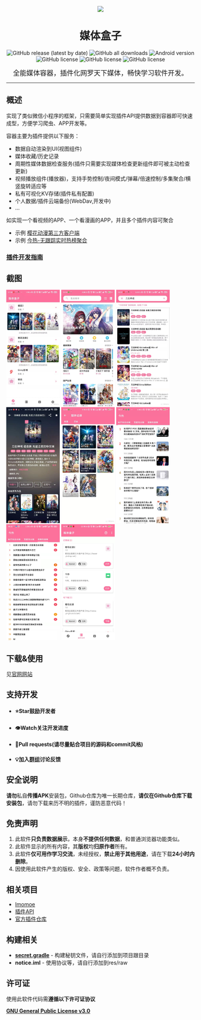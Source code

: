 <p align="center">
<img src="image/cover.png" width="150">
</p>
<div align="center">
    <h1>媒体盒子</h1>
    <p>
        <a href="https://github.com/RyensX/MediaBox/releases/latest" style="text-decoration:none">
            <img src="https://img.shields.io/github/v/release/RyensX/MediaBox?display_name=release" alt="GitHub release (latest by date)"/>
        </a>
        <a href="https://github.com/RyensX/MediaBox/releases/latest" style="text-decoration:none" >
            <img src="https://img.shields.io/github/downloads/RyensX/MediaBox/total" alt="GitHub all downloads"/>
        </a>
        <a href="https://img.shields.io/badge/Android-5.0%2B-brightgreen" style="text-decoration:none" >
            <img src="https://img.shields.io/badge/Android-5.0%2B-brightgreen" alt="Android version"/>
        </a>
        <a href="https://pd.qq.com/s/1cii5y637" style="text-decoration:none" >
            <img src="https://img.shields.io/badge/QQ-频道-red" alt="GitHub license"/>
        </a>
        <a href="https://discord.com/invite/K5GN7FaQuX" style="text-decoration:none" >
            <img src="https://img.shields.io/discord/1201109322936090637?logo=discord" alt="GitHub license"/>
        </a>
        <a href="LICENSE" style="text-decoration:none" >
            <img src="https://img.shields.io/github/license/RyensX/MediaBox" alt="GitHub license"/>
        </a>
    </p>
</div>

<p align="center"><font size="4">全能媒体容器，插件化网罗天下媒体，畅快学习软件开发。</font></p>

---

## 概述

实现了类似微信小程序的框架，只需要简单实现插件API提供数据到容器即可快速成型，方便学习爬虫、APP开发等。

容器主要为插件提供以下服务：
* 数据自动渲染到UI(视图组件)
* 媒体收藏/历史记录
* 周期性媒体数据检查服务(插件只需要实现媒体检查更新组件即可被主动检查更新)
* 视频播放组件(播放器)，支持手势控制/夜间模式/弹幕/倍速控制/多集聚合/横竖旋转适应等
* 私有可视化KV存储(插件私有配置)
* 个人数据/插件云端备份(WebDav,开发中)
* ...


如实现一个看视频的APP、一个看漫画的APP，并且多个插件内容可聚合

- 示例 [樱花动漫第三方客户端](https://github.com/RyensX/SakuraAnime2Plugin)
- 示例 [今热-无跟踪实时热榜聚合](https://github.com/RyensX/TodayHot)

### [**插件开发指南**](https://github.com/RyensX/MediaBox/wiki)

## 截图

<img src="doc/image/main.jpg"  width="143"> <img  src="doc/image/home.jpg" width="143"> <img  src="doc/image/search.jpg"  width="143"> <img  src="doc/image/detial.jpg"  width="143"> <img src="doc/image/data.jpg"  width="143">
<img src="doc/image/todayhot_zhihu.jpg"  width="143"> <img src="doc/image/todayhot_weibo.jpg"  width="143"> <img src="doc/image/plugin.jpg"  width="143">

## 下载&使用

见[官网网站](https://ryensx.github.io/MediaBoxPluginRepository/)

## 支持开发

* #### ⭐**Star**鼓励开发者
* #### 👁️Watch关注开发进度
* #### 📇Pull requests(**请尽量贴合项目的源码和commit风格**)
* #### 💡加入[群组](https://pd.qq.com/s/1cii5y637)讨论反馈

## 安全说明

**请勿**私自**传播APK**安装包，Github仓库为唯一长期仓库，**请仅在Github仓库下载安装包**，请勿下载来历不明的插件，谨防恶意代码！

## 免责声明

1. 此软件**只负责数据展示**，本身**不提供任何数据**，和普通浏览器功能类似。
2. 此软件显示的所有内容，其**版权**均**归原作者**所有。
3. 此软件**仅可用作学习交流**，未经授权，**禁止用于其他用途**，请在下载**24小时内删除**。
4. 因使用此软件产生的版权、安全、政策等问题，软件作者概不负责。

## 相关项目

- [Imomoe](https://github.com/SkyD666/Imomoe)
- [插件API](https://github.com/RyensX/MediaBoxPlugin)
- [官方插件仓库](https://github.com/RyensX/MediaBoxPluginRepository)

## 构建相关

- [**secret.gradle**](doc/about_secret.gradle.md) - 构建秘钥文件，请自行添加到项目跟目录
- **notice.iml** - 使用协议等，请自行添加到res/raw

## 许可证

使用此软件代码需**遵循以下许可证协议**

[**GNU General Public License v3.0**](LICENSE)
